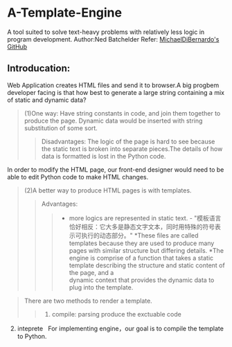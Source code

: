 # A-Template-Engine
A tool suited to solve text-heavy problems with relatively less logic in program development. 
  Author:Ned Batchelder
  Refer: [MichaelDiBernardo's GitHub](https://github.com/aosabook/500lines/tree/master/template-engine " ")
    

## Introducation:
  Web Application creates HTML files and send it to browser.A big progbem developer facing is that how best to generate a large string       containing a mix of static and dynamic data?

> (1)One way: Have string constants in code, and join them together to produce the page. Dynamic data would be inserted with string   
substitution of some sort.  
>> Disadvantages: The logic of the page is hard to see because the static text is broken into separate pieces.The details of how data is formatted is lost in the Python code.
       
   In order to modify the HTML page, our front-end designer would need to be able to edit Python code to make HTML changes.

> (2)A better way to produce HTML pages is with templates.  
>> Advantages: 
 >>>  - more logics are represented in static text.
      - "模板语言恰好相反：它大多是静态文字文本，同时用特殊的符号表示可执行的动态部分。"
  *These files are called templates because they are used to produce many pages with similar structure but differing details.
  *The engine is comprise of a function that takes a static template describing the structure and static content of the page, and a   
     dynamic context that provides the dynamic data to plug into the template. 

> There are two methods to render a template.
>> 1. compile: parsing produce the exctuable code  
   2. inteprete
   
For implementing engine，our goal is to compile the template to Python.

